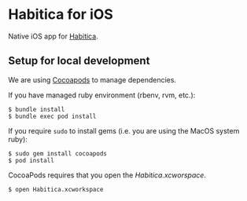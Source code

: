 # Habitica for iOS

Native iOS app for [Habitica](https://habitica.com/).

## Setup for local development

We are using [Cocoapods](http://cocoapods.org) to manage dependencies.

If you have managed ruby environment (rbenv, rvm, etc.):

```
$ bundle install
$ bundle exec pod install
```

If you require `sudo` to install gems (i.e. you are using the MacOS
system ruby):

```
$ sudo gem install cocoapods
$ pod install
```

CocoaPods requires that you open the *Habitica.xcworspace*.

```
$ open Habitica.xcworkspace
```

